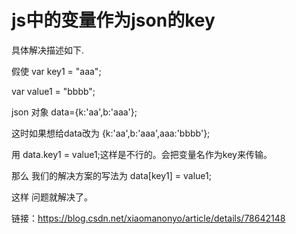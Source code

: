 # js中的变量作为json的key #

具体解决描述如下.

假使 var key1 = "aaa"; 

var value1 = "bbbb";

json 对象 data={k:'aa',b:'aaa'};

这时如果想给data改为 {k:'aa',b:'aaa',aaa:'bbbb'};

用 data.key1 = value1;这样是不行的。会把变量名作为key来传输。

那么 我们的解决方案的写法为 data[key1] = value1;

这样 问题就解决了。

链接：https://blog.csdn.net/xiaomanonyo/article/details/78642148
